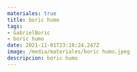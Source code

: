 ```yaml
---
materiales: true
title: boric humo
tags:
- GabrielBoric
- boric humo
date: 2021-11-01T23:18:24.247Z
image: /media/materiales/boric humo.jpeg
descripcion: boric humo
---
```

